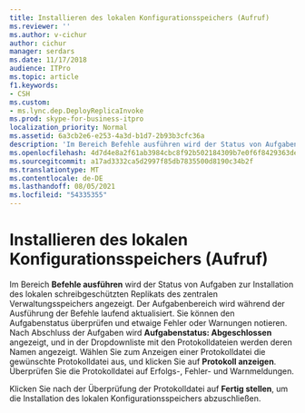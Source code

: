 ```yaml
---
title: Installieren des lokalen Konfigurationsspeichers (Aufruf)
ms.reviewer: ''
ms.author: v-cichur
author: cichur
manager: serdars
ms.date: 11/17/2018
audience: ITPro
ms.topic: article
f1.keywords:
- CSH
ms.custom:
- ms.lync.dep.DeployReplicaInvoke
ms.prod: skype-for-business-itpro
localization_priority: Normal
ms.assetid: 6a3cb2e6-e253-4a3d-b1d7-2b93b3cfc36a
description: 'Im Bereich Befehle ausführen wird der Status von Aufgaben zur Installation des lokalen schreibgeschützten Replikats des zentralen Verwaltungsspeichers angezeigt. Der Aufgabenbereich wird während der Ausführung der Befehle laufend aktualisiert. Sie können den Aufgabenstatus überprüfen und etwaige Fehler oder Warnungen notieren. Nach Abschluss der Aufgaben wird Aufgabenstatus: Abgeschlossen angezeigt, und in der Dropdownliste mit den Protokolldateien werden deren Namen angezeigt. Wählen Sie zum Anzeigen einer Protokolldatei die gewünschte Protokolldatei aus, und klicken Sie auf Protokoll anzeigen. Überprüfen Sie die Protokolldatei auf Erfolgs-, Fehler- und Warnmeldungen.'
ms.openlocfilehash: 4d7d4e8a2f61ab3984cbc8f92b502184309b7e0f6f8429363de4a61625e6a240
ms.sourcegitcommit: a17ad3332ca5d2997f85db7835500d8190c34b2f
ms.translationtype: MT
ms.contentlocale: de-DE
ms.lasthandoff: 08/05/2021
ms.locfileid: "54335355"
---
```

# <a name="install-local-configuration-store-invoke"></a>Installieren des lokalen Konfigurationsspeichers (Aufruf)
 
Im Bereich **Befehle ausführen** wird der Status von Aufgaben zur Installation des lokalen schreibgeschützten Replikats des zentralen Verwaltungsspeichers angezeigt. Der Aufgabenbereich wird während der Ausführung der Befehle laufend aktualisiert. Sie können den Aufgabenstatus überprüfen und etwaige Fehler oder Warnungen notieren. Nach Abschluss der Aufgaben wird **Aufgabenstatus: Abgeschlossen** angezeigt, und in der Dropdownliste mit den Protokolldateien werden deren Namen angezeigt. Wählen Sie zum Anzeigen einer Protokolldatei die gewünschte Protokolldatei aus, und klicken Sie auf **Protokoll anzeigen**. Überprüfen Sie die Protokolldatei auf Erfolgs-, Fehler- und Warnmeldungen.
  
Klicken Sie nach der Überprüfung der Protokolldatei auf **Fertig stellen**, um die Installation des lokalen Konfigurationsspeichers abzuschließen.
  

